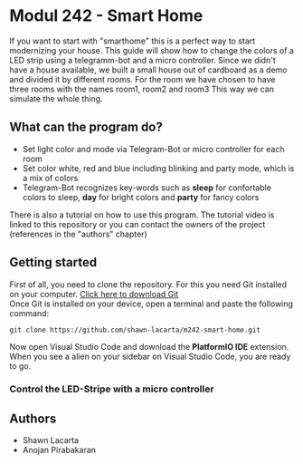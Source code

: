# Modul 242 - Smart Home
If you want to start with "smarthome" this is a perfect way to start modernizing your house. 
This guide will show how to change the colors of a LED strip using a telegramm-bot and a micro controller.
Since we didn't have a house available, we built a small house out of cardboard as a demo and divided it by different rooms. 
For the room we have chosen to have three rooms with the names room1, room2 and room3
This way we can simulate the whole thing.

## What can the program do?
- Set light color and mode via Telegram-Bot or micro controller for each room
- Set color white, red and blue including blinking and party mode, which is a mix of colors
- Telegram-Bot recognizes key-words such as **sleep** for confortable colors to sleep, **day** for bright colors and **party** for fancy colors

There is also a tutorial on how to use this program. The tutorial video is linked to this repository or you can contact the owners of the project (references in the "authors" chapter)

## Getting started
First of all, you need to clone the repository. For this you need Git installed on your computer. [Click here to download Git](https://git-scm.com/downloads)    
Once Git is installed on your device, open a terminal and paste the following command:
```
git clone https://github.com/shawn-lacarta/m242-smart-home.git
```
Now open Visual Studio Code and download the **PlatformIO IDE** extension. When you see a alien on your sidebar on Visual Studio Code, you are ready to go.

### Control the LED-Stripe with a micro controller


## Authors
- Shawn Lacarta
- Anojan Pirabakaran
